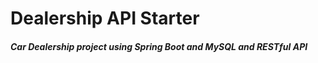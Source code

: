 # Dealership API Starter

##### Car Dealership project using Spring Boot and MySQL and RESTful API

